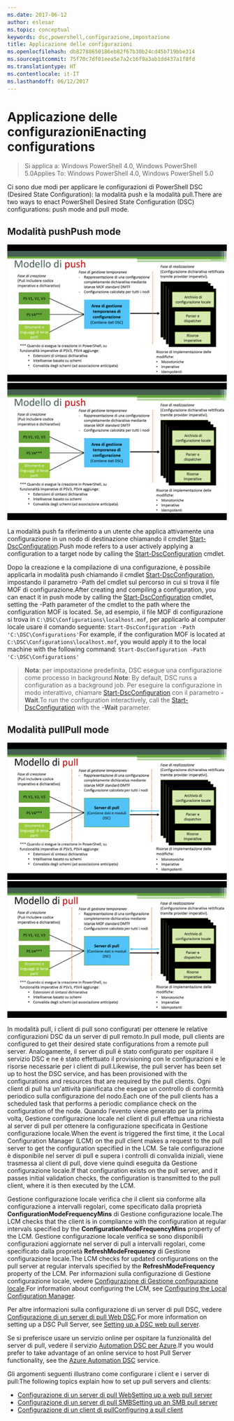 ```yaml
---
ms.date: 2017-06-12
author: eslesar
ms.topic: conceptual
keywords: dsc,powershell,configurazione,impostazione
title: Applicazione delle configurazioni
ms.openlocfilehash: db82788650186eb82f67b30b24cd45b719bbe314
ms.sourcegitcommit: 75f70c7df01eea5e7a2c16f9a3ab1dd437a1f8fd
ms.translationtype: HT
ms.contentlocale: it-IT
ms.lasthandoff: 06/12/2017
---
```

# <a name="enacting-configurations"></a><span data-ttu-id="5a3e4-103">Applicazione delle configurazioni</span><span class="sxs-lookup"><span data-stu-id="5a3e4-103">Enacting configurations</span></span>

><span data-ttu-id="5a3e4-104">Si applica a: Windows PowerShell 4.0, Windows PowerShell 5.0</span><span class="sxs-lookup"><span data-stu-id="5a3e4-104">Applies To: Windows PowerShell 4.0, Windows PowerShell 5.0</span></span>

<span data-ttu-id="5a3e4-105">Ci sono due modi per applicare le configurazioni di PowerShell DSC (Desired State Configuration): la modalità push e la modalità pull.</span><span class="sxs-lookup"><span data-stu-id="5a3e4-105">There are two ways to enact PowerShell Desired State Configuration (DSC) configurations: push mode and pull mode.</span></span>

## <a name="push-mode"></a><span data-ttu-id="5a3e4-106">Modalità push</span><span class="sxs-lookup"><span data-stu-id="5a3e4-106">Push mode</span></span>

<span data-ttu-id="5a3e4-107">![Modalità push](images/Push.png "Come funziona la modalità push")</span><span class="sxs-lookup"><span data-stu-id="5a3e4-107">![Push mode](images/Push.png "How push mode works")</span></span>

<span data-ttu-id="5a3e4-108">La modalità push fa riferimento a un utente che applica attivamente una configurazione in un nodo di destinazione chiamando il cmdlet [Start-DscConfiguration](https://technet.microsoft.com/en-us/library/dn521623.aspx).</span><span class="sxs-lookup"><span data-stu-id="5a3e4-108">Push mode refers to a user actively applying a configuration to a target node by calling the [Start-DscConfiguration](https://technet.microsoft.com/en-us/library/dn521623.aspx) cmdlet.</span></span>

<span data-ttu-id="5a3e4-109">Dopo la creazione e la compilazione di una configurazione, è possibile applicarla in modalità push chiamando il cmdlet [Start-DscConfiguration](https://technet.microsoft.com/en-us/library/dn521623.aspx), impostando il parametro -Path del cmdlet sul percorso in cui si trova il file MOF di configurazione.</span><span class="sxs-lookup"><span data-stu-id="5a3e4-109">After creating and compiling a configuration, you can enact it in push mode by calling the [Start-DscConfiguration](https://technet.microsoft.com/en-us/library/dn521623.aspx) cmdlet, setting the -Path parameter of the cmdlet to the path where the configuration MOF is located.</span></span> <span data-ttu-id="5a3e4-110">Se, ad esempio, il file MOF di configurazione si trova in `C:\DSC\Configurations\localhost.mof`, per applicarlo al computer locale usare il comando seguente: `Start-DscConfiguration -Path 'C:\DSC\Configurations'`</span><span class="sxs-lookup"><span data-stu-id="5a3e4-110">For example, if the configuration MOF is located at `C:\DSC\Configurations\localhost.mof`, you would apply it to the local machine with the following command: `Start-DscConfiguration -Path 'C:\DSC\Configurations'`</span></span>

> <span data-ttu-id="5a3e4-111">__Nota__: per impostazione predefinita, DSC esegue una configurazione come processo in background.</span><span class="sxs-lookup"><span data-stu-id="5a3e4-111">__Note__: By default, DSC runs a configuration as a background job.</span></span> <span data-ttu-id="5a3e4-112">Per eseguire la configurazione in modo interattivo, chiamare [Start-DscConfiguration](https://technet.microsoft.com/library/dn521623.aspx) con il parametro __-Wait__.</span><span class="sxs-lookup"><span data-stu-id="5a3e4-112">To run the configuration interactively, call the [Start-DscConfiguration](https://technet.microsoft.com/library/dn521623.aspx) with the __-Wait__ parameter.</span></span>


## <a name="pull-mode"></a><span data-ttu-id="5a3e4-113">Modalità pull</span><span class="sxs-lookup"><span data-stu-id="5a3e4-113">Pull mode</span></span>

<span data-ttu-id="5a3e4-114">![Modalità pull](images/Pull.png "Come funziona la modalità pull")</span><span class="sxs-lookup"><span data-stu-id="5a3e4-114">![Pull Mode](images/Pull.png "How pull mode works")</span></span>

<span data-ttu-id="5a3e4-115">In modalità pull, i client di pull sono configurati per ottenere le relative configurazioni DSC da un server di pull remoto.</span><span class="sxs-lookup"><span data-stu-id="5a3e4-115">In pull mode, pull clients are configured to get their desired state configurations from a remote pull server.</span></span> <span data-ttu-id="5a3e4-116">Analogamente, il server di pull è stato configurato per ospitare il servizio DSC e ne è stato effettuato il provisioning con le configurazioni e le risorse necessarie per i client di pull.</span><span class="sxs-lookup"><span data-stu-id="5a3e4-116">Likewise, the pull server has been set up to host the DSC service, and has been provisioned with the configurations and resources that are required by the pull clients.</span></span> <span data-ttu-id="5a3e4-117">Ogni client di pull ha un'attività pianificata che esegue un controllo di conformità periodico sulla configurazione del nodo.</span><span class="sxs-lookup"><span data-stu-id="5a3e4-117">Each one of the pull clients has a scheduled task that performs a periodic compliance check on the configuration of the node.</span></span> <span data-ttu-id="5a3e4-118">Quando l'evento viene generato per la prima volta, Gestione configurazione locale nel client di pull effettua una richiesta al server di pull per ottenere la configurazione specificata in Gestione configurazione locale.</span><span class="sxs-lookup"><span data-stu-id="5a3e4-118">When the event is triggered the first time, it the Local Configuration Manager (LCM) on the pull client makes a request to the pull server to get the configuration specified in the LCM.</span></span> <span data-ttu-id="5a3e4-119">Se tale configurazione è disponibile nel server di pull e supera i controlli di convalida iniziali, viene trasmessa al client di pull, dove viene quindi eseguita da Gestione configurazione locale.</span><span class="sxs-lookup"><span data-stu-id="5a3e4-119">If that configuration exists on the pull server, and it passes initial validation checks, the configuration is transmitted to the pull client, where it is then executed by the LCM.</span></span>

<span data-ttu-id="5a3e4-120">Gestione configurazione locale verifica che il client sia conforme alla configurazione a intervalli regolari, come specificato dalla proprietà **ConfigurationModeFrequencyMins** di Gestione configurazione locale.</span><span class="sxs-lookup"><span data-stu-id="5a3e4-120">The LCM checks that the client is in compliance with the configuration at regular intervals specified by the **ConfigurationModeFrequencyMins** property of the LCM.</span></span> <span data-ttu-id="5a3e4-121">Gestione configurazione locale verifica se sono disponibili configurazioni aggiornate nel server di pull a intervalli regolari, come specificato dalla proprietà **RefreshModeFrequency** di Gestione configurazione locale.</span><span class="sxs-lookup"><span data-stu-id="5a3e4-121">The LCM checks for updated configurations on the pull server at regular intervals specified by the **RefreshModeFrequency** property of the LCM.</span></span> <span data-ttu-id="5a3e4-122">Per informazioni sulla configurazione di Gestione configurazione locale, vedere [Configurazione di Gestione configurazione locale](metaConfig.md).</span><span class="sxs-lookup"><span data-stu-id="5a3e4-122">For information about configuring the LCM, see [Configuring the Local Configuration Manager](metaConfig.md).</span></span>

<span data-ttu-id="5a3e4-123">Per altre informazioni sulla configurazione di un server di pull DSC, vedere [Configurazione di un server di pull Web DSC](pullServer.md).</span><span class="sxs-lookup"><span data-stu-id="5a3e4-123">For more information on setting up a DSC Pull Server, see [Setting up a DSC web pull server](pullServer.md).</span></span>

<span data-ttu-id="5a3e4-124">Se si preferisce usare un servizio online per ospitare la funzionalità del server di pull, vedere il servizio [Automation DSC per Azure](https://azure.microsoft.com/en-us/documentation/articles/automation-dsc-overview/).</span><span class="sxs-lookup"><span data-stu-id="5a3e4-124">If you would prefer to take advantage of an online service to host Pull Server functionality, see the [Azure Automation DSC](https://azure.microsoft.com/en-us/documentation/articles/automation-dsc-overview/) service.</span></span>

<span data-ttu-id="5a3e4-125">Gli argomenti seguenti illustrano come configurare i client e i server di pull:</span><span class="sxs-lookup"><span data-stu-id="5a3e4-125">The following topics explain how to set up pull servers and clients:</span></span>

- [<span data-ttu-id="5a3e4-126">Configurazione di un server di pull Web</span><span class="sxs-lookup"><span data-stu-id="5a3e4-126">Setting up a web pull server</span></span>](pullServer.md)
- [<span data-ttu-id="5a3e4-127">Configurazione di un server di pull SMB</span><span class="sxs-lookup"><span data-stu-id="5a3e4-127">Setting up an SMB pull server</span></span>](pullServerSMB.md)
- [<span data-ttu-id="5a3e4-128">Configurazione di un client di pull</span><span class="sxs-lookup"><span data-stu-id="5a3e4-128">Configuring a pull client</span></span>](pullClientConfigID.md)

